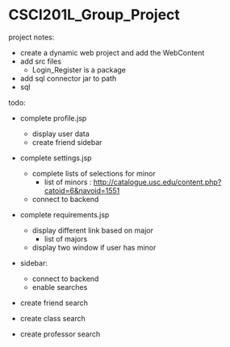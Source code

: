 # CSCI201L_Group_Project
project notes:
- create a dynamic web project and add the WebContent
- add src files
  - Login_Register is a package
- add sql connector jar to path
- sql

todo:
- complete profile.jsp
  - display user data
  - create friend sidebar
- complete settings.jsp
  - complete lists of selections for minor
    - list of minors : http://catalogue.usc.edu/content.php?catoid=6&navoid=1551
  - connect to backend
- complete requirements.jsp
  - display different link based on major 
    - list of majors 
  - display two window if user has minor
  
- sidebar:
  - connect to backend
  - enable searches
  
- create friend search
- create class search
- create professor search
  
